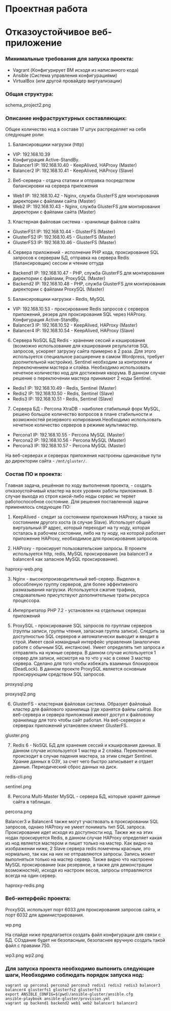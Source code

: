 # Проектная работа
# Отказоустойчивое веб-приложение


### Минимальные требования для запуска проекта:

* Vagrant (Конфигурирует ВМ исходя из написанного кода)
* Ansible (Система управления конфигурациями)
* VirtualBox (или другой провайдер виртуализации)

### Общая структура:

schema_project2.png

### Описание инфраструктурных составляющих:

Общее количество нод в составе 17 штук распределяет на себя следующие роли:

1. Балансировщики нагрузки (http)
* VIP: 192.168.10.39
* Конфигурация Active-StandBy.
* Balancer1 IP: 192.168.10.40 - KeepAlived, HAProxy (Master)
* Balancer2 IP: 192.168.10.41 - KeepAlived, HAProxy (Slave)

2. Веб-сервера - отдача статики и отправка посредством балансировки на сервера приложения
* Web1 IP: 192.168.10.42 - Nginx, служба GlusterFS для монтирования директории с файлами сайта (Master)
* Web2 IP: 192.168.10.43 - Nginx, служба GlusterFS для монтирования директории с файлами сайта (Master)

3. Кластерная файловая система - хранилище файлов сайта
* GlusterFS1 IP: 192.168.10.44 - GlusterFS (Master)
* GlusterFS2 IP: 192.168.10.45 - GlusterFS (Master)
* GlusterFS3 IP: 192.168.10.46 - GlusterFS (Master)

4. Сервера приложений - исполнение PHP кода, проксирование SQL запросов к серверам БД, отправка на сервера Redis (балансировщик) сессии и чтение оттуда
* Backend1 IP: 192.168.10.47 - PHP, служба GlusterFS для монтирования директории с файлами, ProxySQL (Master)
* Backend2 IP: 192.168.10.48 - PHP, служба GlusterFS для монтирования директории с файлами ProxySQL (Master)

5. Балансировщики нагрузки - Redis, MySQL
* VIP: 192.168.10.53  - проксирование Redis запросов с серверов приложений, резерв для проксирования SQL через HAProxy. Конфигурация Active-StandBy.
* Balancer3 IP: 192.168.10.52 - KeepAlived, HAProxy (Master)
* Balancer4 IP: 192.168.10.54 - KeepAlived, HAProxy (Slave)

6. Сервера NoSQL БД Redis - хранение сессий и кэширования (возможно использование для кэширования результатов SQL запросов, ускоряет загрузку сайта примерно в 2 раза. Для этого используется специальное расширение в самом Wordpress, требует доолнительной настройки). Sentinel необходим за контролем и переключением мастера и слэйва. Необходимо использовать нечетное количество нод для достижения кворума. В данном случае решение о переключении мастера принимают 2 ноды Sentinel.
* Redis1 IP: 192.168.10.49 - Redis, Sentinel (Master)
* Redis2 IP: 192.168.10.50 - Redis, Sentinel (Slave)
* Redis3 IP: 192.168.10.51 - Redis, Sentinel (Slave) 

7. Сервера БД - Percona XtraDB - наиболее стабильный форк MySQL, решено большое количество вопросов в плане стабильности и возможностей резервного копирования.Необходимо использовать нечетное количество серверов в режиме мультимастер.
* Percona1 IP: 192.168.10.55 - Percona MySQL (Master)
* Percona2 IP: 192.168.10.56 - Percona MySQL (Master)
* Percona3 IP: 192.168.10.57 - Percona MySQL (Master)

На веб-серверах и серверах приложения настроены одинаковые пути до директории сайта - ```/mnt/gluster/```.

### Состав ПО и проекта:

Главная задача, решённая по ходу выполнения проекта, - создать отказоустойчивый кластер на всех уровнях работы приложения. В случае выхода из строя какой-либо ноды сервис не теряет работоспособное состояние. Для решения поставленной задачи применялось следующее ПО:

1. KeepAlived - следит за состоянием приложения HAProxy, а также за состоянием другого хоста (в случае Slave). Использует общий виртуальный IP адрес, который переходит на ту ноду, которая осталась в рабочем состоянии, либо на ту ноду, на которой работает приложение HAProxy, необходимое для проксирования запросов.

2. HAProxy - проксирует пользовательские запросы. В проекте используется http, redis, MySQL проксирование (на balancer3 и balancer4 как запасное MySQL проксирование).

haproxy-web.png

3. Nginx - высокопроизводительный веб-сервер. Выделен в обособленую группу серверов, для более эффективного размазывания нагрузки. Используется сжатие трафика, следовательно присутствуют дополнительные траты ресурса процессора.

4. Интерпретатор PHP 7.2 - установлен на отдельных серверах приложений

5. ProxySQL - проксирование SQL запросов по группам серверов (группы записи, группы чтения, запасная группа записи). Следить за доступностью SQL серверов и автоматически выводит и вводит в строй. Имеет свой командный интерфейс управления (аналогичен работе с обычным SQL инстансом). Умеет определять тип запроса и отправлять на нужные сервера. В данном случае используется 1 сервер для записи, несмотря на то что у нас в схеме 3 мастер сервера. Сделано для того чтобы избежать взаимных блокировок (DeadLock). В данном проекте ProxySQL является основным проксирующим средством SQL запросов.

proxysql.png

proxysql2.png

6. GlusterFS - кластерная файловая система. Образует файловый кластер для файлового хранилища (где хранятся файлы сайта). Все веб-сервера и сервера приложений имеют доступ к файловому хранилищу для того чтобы сайт работал. На веб-серверах и серверах приложений установлен клиент GlusterFS.

gluster.png

7. Redis 6 - NoSQL БД для хранения сессий и кэширования данных. В данном случае используется 1 мастер и 2 слэйва. Переключение происходит в случае падения мастера, за этим следит Sentinel. Храние данных в ОЗУ, за счет чего быстро записывает и отдает данные. Периодический сброс данных на диск.

redis-cli.png

sentinel.png

8. Percona Multi-Master MySQL - сервера БД, которые хранят данные сайта в таблицах. 

percona.png

Balancer3 и Balancer4 также могут участвовать в проксировании SQL запросов, однако HAProxy не умеет понимать тип SQL запроса. Проксирование идет исходя из доступности нод.
Также же на этих нодах проксируется Redis, в данном случае HAProxy определяет какая из нод является мастером и пишет только на мастер.
Как видно на изображении ниже, 2 Slave сервера redis помечены красным, это нормально, так как на них не отправляются запросы. Запись может выполняться только на мастер сервер. Также видно что настроено MySQL проксирование (как резервное, а также для демонстрации возможностей), исходя из настроек весов, запросы отправляются всегда на один сервер. 

haproxy-redis.png

### Веб-интерфейс проекта:

ProxySQL использует порт 6033 для проксирования запросов сайта, и порт 6032 для администрирования.

wp.png

На слайде ниже предлагается создать файл конфигурации для связи с БД. СОздание будет не безопасным, безопаснее вручную создать такой файл с правами 750.

wp3.png
wp2.png

### Для запуска проекта необходимо выпонить следующие шаги, Необходимо соблюдать порядок запуска нод:

```
vagrant up percona1 percona2 percona3 redis1 redis2 redis3 balancer3 balancer4 glusterfs1 glusterfs2 glusterfs3
export ANSIBLE_CONFIG=$(pwd)/ansible-gluster/ansible.cfg
ansible-playbook ansible-gluster/provision.yml
vagrant up backend1 backend2 web1 web2 balancer1 balancer2
```

